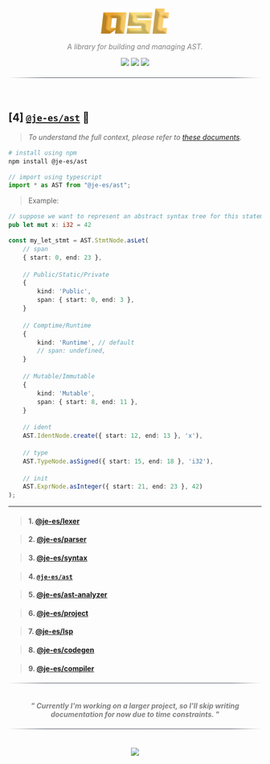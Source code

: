 <!----------------------------------- BEG ----------------------------------->
<br>
<div align="center">
    <p>
        <img src="./assets/img/logo.png" alt="ast-Logo" style="" height="50" />
    </p>
</div>


<div align="center">
    <p align="center" style="font-style:italic; color:gray;">
        A library for building and managing AST.
        <br>
    </p>
    <img src="https://img.shields.io/badge/Version-0.1.1-black"/>
    <a href="https://github.com/je-es"><img src="https://img.shields.io/badge/Part_of-@je--es-black"/></a>
    <a href="https://github.com/kemet-lang"><img src="https://img.shields.io/badge/Built_for-@kemet--lang-black"/></a>
</div>


<div align="center">
    <img src="./assets/img/line.png" alt="line" style="display: block; margin-top:20px;margin-bottom:20px;width:500px;"/>
    <br>
</div>

<!--------------------------------------------------------------------------->



<!----------------------------------- HMM ----------------------------------->

## [4] [`@je-es/ast`](https://github.com/je-es/ast) 🚀

> _To understand the full context, please refer to [these documents](https://github.com/kemet-lang/.github/blob/main/profile/roadmap/MVP.md)._

```bash
# install using npm
npm install @je-es/ast
```

```ts
// import using typescript
import * as AST from "@je-es/ast";
```

> Example:

```rust
// suppose we want to represent an abstract syntax tree for this statement:
pub let mut x: i32 = 42
```

```ts
const my_let_stmt = AST.StmtNode.asLet(
    // span
    { start: 0, end: 23 },

    // Public/Static/Private
    {
        kind: 'Public',
        span: { start: 0, end: 3 },
    }

    // Comptime/Runtime
    {
        kind: 'Runtime', // default
        // span: undefined,
    }

    // Mutable/Immutable
    {
        kind: 'Mutable',
        span: { start: 8, end: 11 },
    }

    // ident
    AST.IdentNode.create({ start: 12, end: 13 }, 'x'),

    // type
    AST.TypeNode.asSigned({ start: 15, end: 18 }, 'i32'),

    // init
    AST.ExprNode.asInteger({ start: 21, end: 23 }, 42)
);
```

---


> #### 1. [@je-es/lexer](https://github.com/je-es/lexer)

> #### 2. [@je-es/parser](https://github.com/je-es/parser)

> #### 3. [@je-es/syntax](https://github.com/je-es/syntax)

> #### 4. [`@je-es/ast`](https://github.com/je-es/ast)

> #### 5. [@je-es/ast-analyzer](https://github.com/je-es/ast-analyzer)

> #### 6. [@je-es/project](https://github.com/je-es/project)

> #### 7. [@je-es/lsp](https://github.com/je-es/lsp)

> #### 8. [@je-es/codegen](https://github.com/je-es/codegen)

> #### 9. [@je-es/compiler](https://github.com/je-es/compiler)

<div align="center">
    <img src="./assets/img/line.png" alt="line" style="display: block; margin-top:20px;margin-bottom:20px;width:500px;"/>
</div>

<p align="center">
    <b>
        <br>
        <i style="color: gray;">"
        Currently I'm working on a larger project, so I'll skip writing documentation for now due to time constraints.
        "</i>
        <br>
    </b>
</p>

<div align="center">
    <img src="./assets/img/line.png" alt="line" style="display: block; margin-top:20px;margin-bottom:20px;width:500px;"/>
</div>

<!--------------------------------------------------------------------------->



<!----------------------------------- END ----------------------------------->

<br>
<div align="center">
    <a href="https://github.com/maysara-elshewehy">
        <img src="https://img.shields.io/badge/by-Maysara-blue"/>
    </a>
</div>

<!-------------------------------------------------------------------------->